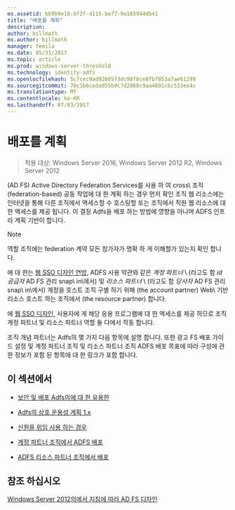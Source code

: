 ```yaml
---
ms.assetid: bb9b9e18-bf2f-4115-be77-9a165944db41
title: "배포를 계획"
description: 
author: billmath
ms.author: billmath
manager: femila
ms.date: 05/31/2017
ms.topic: article
ms.prod: windows-server-threshold
ms.technology: identity-adfs
ms.openlocfilehash: 5c7cec9ad92605f3dc98f8ce8fb7853a7ae61299
ms.sourcegitcommit: 70c1b6cedad55b9c7d2068c9aa4891c6c533ee4c
ms.translationtype: MT
ms.contentlocale: ko-KR
ms.lasthandoff: 07/03/2017
---
```

# <a name="planning-your-deployment"></a>배포를 계획

>적용 대상: Windows Server 2016, Windows Server 2012 R2, Windows Server 2012

\(AD FS\) Active Directory Federation Services를 사용 하 여 cross\ 조직 \(federation\-based\) 공동 작업에 대 한 계획 하는 경우 먼저 확인 조직 웹 리소스에는 인터넷을 통해 다른 조직에서 액세스할 수 호스팅할 또는 조직에서 직원 웹 리소스에 대 한 액세스를 제공 됩니다. 이 결정 Adfs을 배포 하는 방법에 영향을 아니며 ADFS 인프라 계획 기반이 합니다.  
  
> [!NOTE]  
> 역할 조직에는 federation 계약 모든 참가자가 명확 하 게 이해할가 있는지 확인 합니다.  
  
에 대 한는 [웹 SSO 디자인 연방](Federated-Web-SSO-Design.md), ADFS 사용 약관와 같은 *계정 파트너* \ (라고도 함 *id 공급자* AD FS 관리 snap\ in\에서) 및 *리소스 파트너* \ (라고도 함 *당사자* AD FS 관리 snap\ in\에서) 계정을 호스트 조직 구별 하기 위해 \(the account partner\) Web\ 기반 리소스 호스트 하는 조직에서 \(the resource partner\) 합니다.  
  
에 [웹 SSO 디자인](Web-SSO-Design.md), 사용자에 게 해당 응용 프로그램에 대 한 액세스를 제공 하므로 조직 계정 파트너 및 리소스 파트너 역할 둘 다에서 작동 합니다.  
  
조직 개념 파트너는 Adfs의 몇 가지 다음 항목에 설명 합니다. 또한 광고 FS 배포 가이드 설정 및 계정 파트너 조직 및 리소스 파트너 조직 ADFS 배포 목표에 따라 구성에 관한 정보가 포함 된 항목에 대 한 링크가 포함 합니다.  
  
## <a name="in-this-section"></a>이 섹션에서  
  
-   [보안 및 배포 Adfs의에 대 한 유용한](Best-Practices-for-Secure-Planning-and-Deployment-of-AD-FS.md)  
  
-   [Adfs의 상호 운용성 계획 1.x](Planning-for-Interoperability-with-AD-FS-1.x.md)  
  
-   [신원을 위임 사용 하는 경우](When-to-Use-Identity-Delegation.md)  
  
-   [계정 파트너 조직에서 ADFS 배포](Deploying-AD-FS-in-the-Account-Partner-Organization-2012.md)  
  
-   [ADFS 리소스 파트너 조직에서 배포](Deploying-AD-FS-in-the-Resource-Partner-Organization-2012.md)  
  
## <a name="see-also"></a>참조 하십시오
[Windows Server 2012의에서 지침에 따라 AD FS 디자인](AD-FS-Design-Guide-in-Windows-Server-2012.md)


